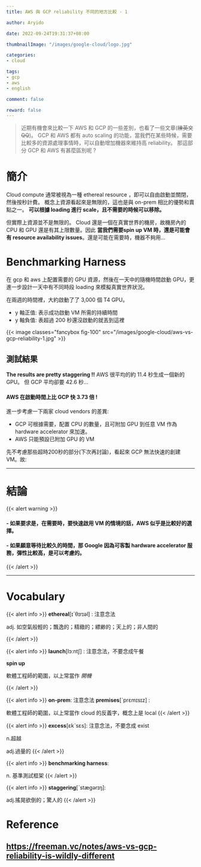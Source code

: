 ```yaml
---
title: AWS 與 GCP reliability 不同的地方比較 - 1

author: Aryido

date: 2022-09-24T19:31:37+08:00

thumbnailImage: "/images/google-cloud/logo.jpg"

categories:
- cloud

tags:
- gcp
- aws
- english

comment: false

reward: false
---
```

<!--BODY-->
> 近期有機會來比較一下 AWS 和  GCP 的一些差別，也看了一些文章(~~練英文QQ~~)。 GCP 和 AWS 都有 auto scaling 的功能，當我們在某些時候，需要比較多的資源處理事情時，可以自動增加機器來維持高 reliability。 那這部分 GCP 和 AWS 有甚麼區別呢 ?

<!--more-->
# 簡介
Cloud compute 通常被視為一種 ethereal resource ，即可以自由啟動並關閉，然後按秒計費。 概念上資源看起來是無限的，這也是與 on-prem 相比的優勢和賣點之一。 **可以根據 loading 進行 scale，且不需要的時候可以移除。**

但實際上資源並不是無限的。 Cloud 還是一個在真實世界的機房，故機房內的 CPU 和 GPU 還是有其上限數量。因此 **當我們需要spin up VM 時，還是可能會有 resource availability issues**。還是可能在需要時，機器不夠用...

# Benchmarking Harness
在 gcp 和 aws 上配置需要的 GPU 資源，然後在一天中的隨機時間啟動 GPU，更進一步設計一天中有不同時段 loading 來模擬真實世界狀況。

在兩週的時間裡，大約啟動了了 3,000 個 T4 GPU。
- y 軸正值: 表示成功啟動 VM 所需的持續時間
- y 軸負值: 表超過 200 秒還沒啟動的就丟到這裡

{{< image classes="fancybox fig-100" src="/images/google-cloud/aws-vs-gcp-reliability-1.jpg" >}}

## 測試結果
**The results are pretty staggering !!**  AWS 很平均的約 11.4 秒生成一個新的 GPU。 但 GCP 平均卻要 42.6 秒...

#### AWS 在啟動時間上比 GCP 快 3.73 倍 !

進一步考慮一下兩家 cloud vendors 的差異:
- GCP 可根據需要，配置 CPU 的數量，且可附加 GPU 到任意 VM 作為hardware accelerator 來加速。
- AWS 只能預設已附加 GPU 的 VM

先不考慮那些超時200秒的部分(下次再討論)，看起來 GCP 無法快速的創建 VM。故:

---

# 結論
{{< alert warning >}}
####  - 如果要求是，在需要時，要快速啟用 VM 的情境的話，AWS 似乎是比較好的選擇。
####  - 如果願意等待比較久的時間，那 Google 因為可客製 hardware accelerator 服務，彈性比較高，是可以考慮的。
{{< /alert >}}

---

# Vocabulary
{{< alert info >}}
**ethereal**[ɪˋθɪrɪəl] : 注意念法

adj. 如空氣般輕的；飄逸的；精緻的；縹緲的；天上的；非人間的

{{< /alert >}}

{{< alert info >}}
**launch**[lɔ:ntʃ] : 注意念法，不要念成午餐

**spin up**

軟體工程師的範圍，以上常當作 *開機*

{{< /alert >}}

{{< alert info >}}
**on-prem**: 注意念法
**premises**[ˋprɛmɪsɪz] :

軟體工程師的範圍，以上常當作 cloud 的反義字，概念上是 local
{{< /alert >}}

{{< alert info >}}
**excess**[ɛkˋsɛs]: 注意念法，不要念成 exist

n.超越

adj.過量的
{{< /alert >}}

{{< alert info >}}
**benchmarking harness**:

n. 基準測試框架
{{< /alert >}}

{{< alert info >}}
**staggering**[ˋstægərɪŋ]:

adj.搖晃欲倒的；驚人的
{{< /alert >}}

# Reference
https://freeman.vc/notes/aws-vs-gcp-reliability-is-wildly-different
---
